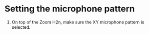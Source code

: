 # Setting the microphone pattern

1. On top of the Zoom H2n, make sure the XY microphone pattern is selected.